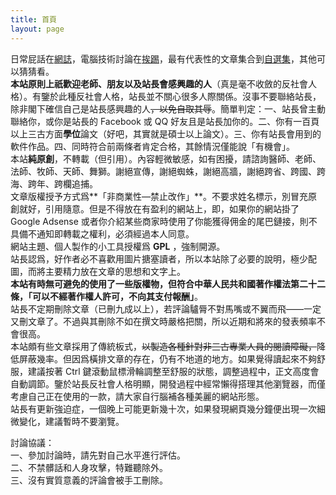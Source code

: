 ```yaml
---
title: 首頁
layout: page
---
```

日常屁話在[網誌](/categories.html#網誌)，電腦技術討論在[挨踢](/categories.html#挨踢)，最有代表性的文章集合到[自選集](/categories.html#自選集)，其他可以猜猜看。  
**本站原則上祇歡迎老師、朋友以及站長會感興趣的人**（真是毫不收斂的反社會人格）。有鑒於此種反社會人格，站長並不關心很多人際關係。沒事不要聯絡站長，除非閣下確信自己是站長感興趣的人<del>，以免自取其辱</del>。簡單判定：一、站長曾主動聯絡你，或你是站長的 Facebook 或 QQ 好友且是站長加你的。二、你有一百頁以上三古方面**學位**論文（好吧，其實就是碩士以上論文）。三、你有站長會用到的軟件作品。四、同時符合前兩條者肯定合格，其餘情況僅能說「有機會」。  
本站**純原創**，不轉載（但引用）。內容輕微敏感，如有困擾，請諮詢醫師、老師、法師、牧師、天師、舞獅。謝絕宣傳，謝絕蜘蛛，謝絕高牆，謝絕跨省、跨國、跨海、跨年、跨欄追捕。  
文章版權授予方式爲**「非商業性—禁止改作」**。不要求姓名標示，別冒充原創就好，引用隨意。但是不得放在有盈利的網站上，即，如果你的網站掛了 Google Adsense 或者你介紹某些商家時使用了你能獲得佣金的尾巴鏈接，則不具備不通知即轉載之權利，必須經過本人同意。  
網站主題、個人製作的小工具授權爲 **GPL** ，強制開源。  
站長認爲，好作者必不喜歡用圖片搪塞讀者，所以本站除了必要的說明，極少配圖，而將主要精力放在文章的思想和文字上。  
**本站有時無可避免的使用了一些版權物，但符合中華人民共和國著作權法第二十二條，「可以不經著作權人許可，不向其支付報酬」**。  
站長不定期刪除文章（已刪九成以上），若評論驢脣不對馬嘴或不翼而飛——一定又刪文章了。不過與其刪除不如在撰文時嚴格把關，所以近期和將來的發表頻率不會很高。  
本站頗有些文章採用了傳統板式，<del>以製造各種針對非三古專業人員的閱讀障礙，</del>降低屏蔽幾率。但因爲橫排文章的存在，仍有不地道的地方。如果覺得讀起來不夠舒服，建議按著 Ctrl 鍵滾動鼠標滑輪調整至舒服的狀態，調整過程中，正文高度會自動調節。鑒於站長反社會人格明顯，開發過程中經常懶得搭理其他瀏覽器，而僅考慮自己正在使用的一款，請大家自行腦補各種美麗的網站形態。  
站長有更新強迫症，一個晚上可能更新幾十次，如果發現網頁幾分鐘便出現一次細微變化，建議暫時不要瀏覽。  

討論協議：  
一、參加討論時，請先對自己水平進行評估。  
二、不禁髒話和人身攻擊，特難聽除外。  
三、沒有實質意義的評論會被手工刪除。